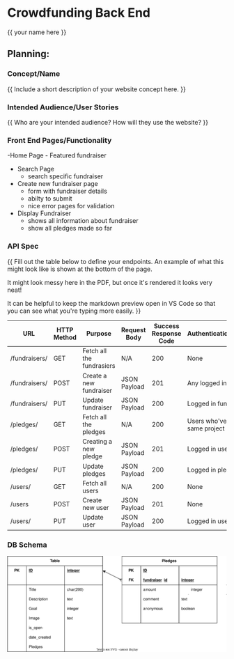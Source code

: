 # Crowdfunding Back End
{{ your name here }}

## Planning:
### Concept/Name
{{ Include a short description of your website concept here. }}

### Intended Audience/User Stories
{{ Who are your intended audience? How will they use the website? }}

### Front End Pages/Functionality
-Home Page
    - Featured fundraiser
- Search Page
  - search specific fundraiser
- Create new fundraiser page
  - form with fundraiser details
  - abilty to submit
  - nice error pages for validation
- Display Fundraiser
  - shows all information about fundraiser
  - show all pledges made so far
  
### API Spec
{{ Fill out the table below to define your endpoints. An example of what this might look like is shown at the bottom of the page. 

It might look messy here in the PDF, but once it's rendered it looks very neat! 

It can be helpful to keep the markdown preview open in VS Code so that you can see what you're typing more easily. }}

| URL           | HTTP Method | Purpose                   | Request Body | Success Response Code | Authentication/Authorisation             |
| ------------- | ----------- | ------------------------- | ------------ | --------------------- | ---------------------------------------- |
| /fundraisers/ | GET         | Fetch all the fundrasiers | N/A          | 200                   | None                                     |
| /fundraisers/ | POST        | Create a new fundraiser   | JSON Payload | 201                   | Any logged in user                       |
| /fundraisers/ | PUT         | Update fundraiser         | JSON Payload | 200                   | Logged in fundraiser owner               |
| /pledges/     | GET         | Fetch all the pledges     | N/A          | 200                   | Users who've pledged to the same project |
| /pledges/     | POST        | Creating a new pledge     | JSON Payload | 201                   | Logged in user                           |
| /pledges/     | PUT         | Update pledges            | JSON Payload | 200                   | Logged in pledge owner                   |
| /users/       | GET         | Fetch all users           | N/A          | 200                   | None                                     | Admin |
| /users        | POST        | Create new user           | JSON Payload | 201                   | None                                     |
| /users/       | PUT         | Update user               | JSON Payload | 200                   | Logged in user                           |

### DB Schema
![](./database.drawio.svg)